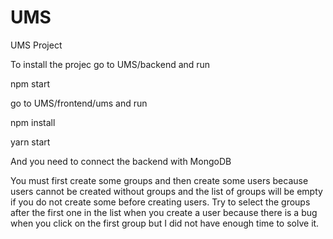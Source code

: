 # UMS
UMS Project

To install the projec go to UMS/backend and run 

npm start

go to UMS/frontend/ums and run

npm install

yarn start

And you need to connect the backend with MongoDB

You must first create some groups and then create some users because users cannot be created without groups and the list of groups will be empty if you do not create some before creating users. Try to select the groups after the first one in the list when you create a user because there is a bug when you click on the first group but I did not have enough time to solve it.
